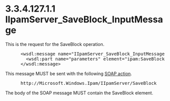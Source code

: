 <html dir="LTR" xmlns:mshelp="http://msdn.microsoft.com/mshelp" xmlns:ddue="http://ddue.schemas.microsoft.com/authoring/2003/5" xmlns:xlink="http://www.w3.org/1999/xlink" xmlns:tool="http://www.microsoft.com/tooltip">
 <body>
 <div id="header">
 <h1 class="heading">3.3.4.127.1.1 IIpamServer_SaveBlock_InputMessage</h1>
 </div>
 <div id="mainSection">
 <div id="mainBody">
 <div id="allHistory" class="saveHistory"></div>
 <div id="sectionSection0" class="section" name="collapseableSection">
 

<p>This is the request for the SaveBlock operation.</p>

<dl>
<dd>
<div><pre> &lt;wsdl:message name=&quot;IIpamServer_SaveBlock_InputMessage&quot;&gt;
   &lt;wsdl:part name=&quot;parameters&quot; element=&quot;ipam:SaveBlock&quot; /&gt;
 &lt;/wsdl:message&gt;
</pre></div>
</dd></dl>

<p>This message MUST be sent with the following <a href="21b4a631-8f28-420f-822f-c5f879d5046e.md#gt_c1358651-96c1-4ce0-8e1f-b0b7a94145e3">SOAP action</a>.</p>

<dl>
<dd>
<div><pre> http://Microsoft.Windows.Ipam/IIpamServer/SaveBlock
</pre></div>
</dd></dl>

<p>The body of the SOAP message MUST contain the SaveBlock
element.</p>


 </div>
 </div>
 </div>
 </body>
</html>
